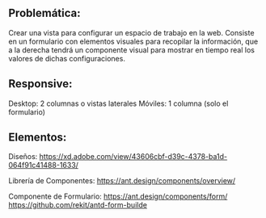 ## Problemática: 
Crear  una  vista  para  configurar  un  espacio  de  trabajo  en  la  web.  Consiste  en  un 
formulario con elementos visuales para recopilar la información, que a la derecha tendrá 
un componente visual para mostrar  en tiempo real los valores de dichas  configuraciones. 

## Responsive: 
Desktop: 2 columnas o vistas laterales 
Móviles: 1 columna (solo el formulario) 

## Elementos: 

Diseños: https://xd.adobe.com/view/43606cbf-d39c-4378-ba1d-064f91c41488-1633/ 

Librería de Componentes: https://ant.design/components/overview/ 

Componente de Formulario: 
https://ant.design/components/form/ https://github.com/rekit/antd-form-builde
